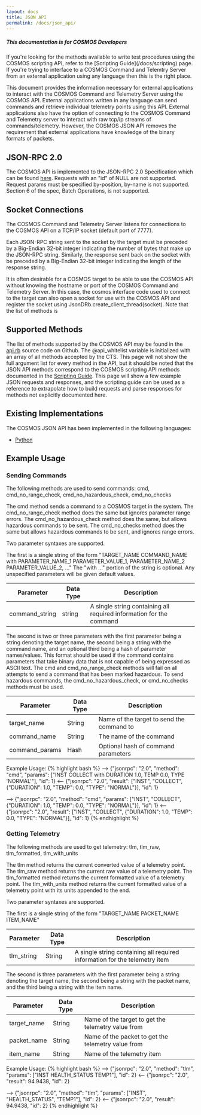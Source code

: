 ```yaml
---
layout: docs
title: JSON API
permalink: /docs/json_api/
---
```


<div class="note">
  <h5>This documentation is for COSMOS Developers</h5>
  <p markdown="1">If you're looking for the methods available to write test procedures using the COSMOS scripting API, refer to the [Scripting Guide](/docs/scripting) page. If you're trying to interface to a COSMOS Command and Telemtry Server from an external application using any language then this is the right place.</p>
</div>

This document provides the information necessary for external applications to interact with the COSMOS Command and Telemetry Server using the COSMOS API. External applications written in any language can send commands and retrieve individual telemetry points using this API. External applications also have the option of connecting to the COSMOS Command and Telemetry server to interact with raw tcp/ip streams of commands/telemetry. However, the COSMOS JSON API removes the requirement that external applications have knowledge of the binary formats of packets. 

## JSON-RPC 2.0

The COSMOS API is implemented to the JSON-RPC 2.0 Specification which can be found [here](http://www.jsonrpc.org/specification). Requests with an "id" of NULL are not supported. Request params must be specified by-position, by-name is not supported. Section 6 of the spec, Batch Operations, is not supported. 

## Socket Connections

The COSMOS Command and Telemetry Server listens for connections to the COSMOS API on a TCP/IP socket (default port of 7777).

Each JSON-RPC string sent to the socket by the target must be preceded by a Big-Endian 32-bit integer indicating the number of bytes that make up the JSON-RPC string. Similarly, the response sent back on the socket with be preceded by a Big-Endian 32-bit integer indicating the length of the response string.

It is often desirable for a COSMOS target to be able to use the COSMOS API without knowing the hostname or port of the COSMOS Command and Telemetry Server. In this case, the cosmos interface code used to connect to the target can also open a socket for use with the COSMOS API and register the socket using JsonDRb.create_client_thread(socket).  Note that the list of methods is 

## Supported Methods

The list of methods supported by the COSMOS API may be found in the [api.rb](https://github.com/BallAerospace/COSMOS/blob/master/lib/cosmos/tools/cmd_tlm_server/api.rb) source code on Github.  The @api_whitelist variable is initialized with an array of all methods accepted by the CTS.  This page will not show the full argument list for every method in the API, but it should be noted that the JSON API methods correspond to the COSMOS scripting API methods documented in the [Scripting Guide](/docs/scripting).  This page will show a few example JSON requests and responses, and the scripting guide can be used as a reference to extrapolate how to build requests and parse responses for methods not explicitly documented here.

## Existing Implementations

The COSMOS JSON API has been implemented in the following languages:
 * [Python](https://github.com/BallAerospace/python-ballcosmos)

## Example Usage

### Sending Commands

The following methods are used to send commands:  cmd, cmd_no_range_check, cmd_no_hazardous_check, cmd_no_checks

The cmd method sends a command to a COSMOS target in the system. The cmd_no_range_check method does the same but ignores parameter range errors. The cmd_no_hazardous_check method does the same, but allows hazardous commands to be sent. The cmd_no_checks method does the same but allows hazardous commands to be sent, and ignores range errors.

Two parameter syntaxes are supported.

The first is a single string of the form "TARGET_NAME COMMAND_NAME with PARAMETER_NAME_1 PARAMETER_VALUE_1, PARAMETER_NAME_2 PARAMETER_VALUE_2, ..." The "with ..." portion of the string is optional. Any unspecified parameters will be given default values.
  
| Parameter | Data Type | Description |
| --------- | --------- | ----------- |
| command_string | string | A single string containing all required information for the command |

The second is two or three parameters with the first parameter being a string denoting the target name, the second being a string with the command name, and an optional third being a hash of parameter names/values. This format should be used if the command contains parameters that take binary data that is not capable of being expressed as ASCII text.  The cmd and cmd_no_range_check methods will fail on all attempts to send a command that has been marked hazardous. To send hazardous commands, the cmd_no_hazardous_check, or cmd_no_checks methods must be used.

| Parameter | Data Type | Description |
| --------- | --------- | ----------- |
|target_name | String | Name of the target to send the command to |
|command_name | String | The name of the command |
|command_params | Hash | Optional hash of command parameters |

Example Usage:
{% highlight bash %}
--> {"jsonrpc": "2.0", "method": "cmd", "params": ["INST COLLECT with DURATION 1.0, TEMP 0.0, TYPE 'NORMAL'"], "id": 1}
<-- {"jsonrpc": "2.0", "result": ["INST", "COLLECT", {"DURATION": 1.0, "TEMP": 0.0, "TYPE": "NORMAL"}], "id": 1}

--> {"jsonrpc": "2.0", "method": "cmd", "params": ["INST", "COLLECT", {"DURATION": 1.0, "TEMP": 0.0, "TYPE": "NORMAL"}], "id": 1}
<-- {"jsonrpc": "2.0", "result": ["INST", "COLLECT", {"DURATION": 1.0, "TEMP": 0.0, "TYPE": "NORMAL"}], "id": 1}
{% endhighlight %}

### Getting Telemetry

The following methods are used to get telemetry: tlm, tlm_raw, tlm_formatted, tlm_with_units

The tlm method returns the current converted value of a telemetry point. The tlm_raw method returns the current raw value of a telemetry point. The tlm_formatted method returns the current formatted value of a telemetry point. The tlm_with_units method returns the current formatted value of a telemetry point with its units appended to the end.

Two parameter syntaxes are supported.

The first is a single string of the form "TARGET_NAME PACKET_NAME ITEM_NAME" 

| Parameter | Data Type | Description |
| --------- | --------- | ----------- |
| tlm_string | String | A single string containing all required information for the telemetry item |

The second is three parameters with the first parameter being a string denoting the target name, the second being a string with the packet name, and the third being a string with the item name.

| Parameter | Data Type | Description |
| --------- | --------- | ----------- |
| target_name | String | Name of the target to get the telemetry value from |
| packet_name | String | Name of the packet to get the telemetry value from |
| item_name | String | Name of the telemetry item |

Example Usage:
{% highlight bash %}
--> {"jsonrpc": "2.0", "method": "tlm", "params": ["INST HEALTH_STATUS TEMP1"], "id": 2}
<-- {"jsonrpc": "2.0", "result": 94.9438, "id": 2}

--> {"jsonrpc": "2.0", "method": "tlm", "params": ["INST", "HEALTH_STATUS", "TEMP1"], "id": 2}
<-- {"jsonrpc": "2.0", "result": 94.9438, "id": 2}
{% endhighlight %}

 



